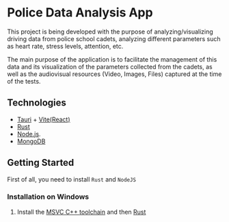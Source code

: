 # Police Data Analysis App



This project is being developed with the purpose of analyzing/visualizing driving data from police school cadets, analyzing different parameters such as heart rate, stress levels, attention, etc. 

The main purpose of the application is to facilitate the management of this data and its visualization of the parameters collected from the cadets, as well as the audiovisual resources (Video, Images, Files) captured at the time of the tests.


## Technologies

+ [Tauri](https://tauri.app/) + [Vite(React)](https://vitejs.dev/) 
+ [Rust](https://www.rust-lang.org/es)
+ [Node.js](https://nodejs.org/es/).
+ [MongoDB](https://www.mongodb.com/)

## Getting Started

First of all, you need to install `Rust` and `NodeJS`

### Installation on Windows

1. Install the [MSVC C++ toolchain](https://visualstudio.microsoft.com/visual-cpp-build-tools/) and then [Rust](https://www.rust-lang.org/es/tools/install)